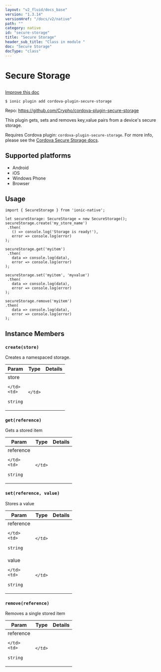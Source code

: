 ```yaml
---
layout: "v2_fluid/docs_base"
version: "1.3.14"
versionHref: "/docs/v2/native"
path: ""
category: native
id: "secure-storage"
title: "Secure Storage"
header_sub_title: "Class in module "
doc: "Secure Storage"
docType: "class"
---
```









<h1 class="api-title">

  
  Secure Storage
  

  

  

</h1>

<a class="improve-v2-docs" href="http://github.com/driftyco/ionic-native/edit/master/src/plugins/securestorage.ts#L1">
  Improve this doc
</a>





<!-- decorators -->


<pre><code>$ ionic plugin add cordova-plugin-secure-storage</code></pre>
<p>Repo:
  <a href="https://github.com/Crypho/cordova-plugin-secure-storage">
    https://github.com/Crypho/cordova-plugin-secure-storage
  </a>
</p>

<!-- description -->

<p>This plugin gets, sets and removes key,value pairs from a device&#39;s secure storage.</p>
<p>Requires Cordova plugin: <code>cordova-plugin-secure-storage</code>. For more info, please see the <a href="https://github.com/Crypho/cordova-plugin-secure-storage">Cordova Secure Storage docs</a>.</p>


<!-- @platforms tag -->
<h2>Supported platforms</h2>

<ul>
  <li>Android</li>
  
  <li>iOS</li>
  
  <li>Windows Phone</li>
  
  <li>Browser</li>
  </ul>

<!-- @platforms tag end -->


<!-- @usage tag -->

<h2>Usage</h2>

<pre><code class="lang-typescript">import { SecureStorage } from &#39;ionic-native&#39;;

let secureStorage: SecureStorage = new SecureStorage();
secureStorage.create(&#39;my_store_name&#39;)
 .then(
   () =&gt; console.log(&#39;Storage is ready!&#39;),
   error =&gt; console.log(error)
);

secureStorage.get(&#39;myitem&#39;)
 .then(
   data =&gt; console.log(data),
   error =&gt; console.log(error)
);

secureStorage.set(&#39;myitem&#39;, &#39;myvalue&#39;)
 .then(
   data =&gt; console.log(data),
   error =&gt; console.log(error)
);

secureStorage.remove(&#39;myitem&#39;)
.then(
   data =&gt; console.log(data),
   error =&gt; console.log(error)
);
</code></pre>




<!-- @property tags -->


<!-- methods on the class -->

<h2>Instance Members</h2>

<div id="create"></div>

<h3>
  <code>create(store)</code>
  

</h3>

Creates a namespaced storage.


<table class="table param-table" style="margin:0;">
  <thead>
  <tr>
    <th>Param</th>
    <th>Type</th>
    <th>Details</th>
  </tr>
  </thead>
  <tbody>
  
  <tr>
    <td>
      store
      
      
    </td>
    <td>
      
<code>string</code>
    </td>
    <td>
      
      
    </td>
  </tr>
  
  </tbody>
</table>








<div id="get"></div>

<h3>
  <code>get(reference)</code>
  

</h3>

Gets a stored item


<table class="table param-table" style="margin:0;">
  <thead>
  <tr>
    <th>Param</th>
    <th>Type</th>
    <th>Details</th>
  </tr>
  </thead>
  <tbody>
  
  <tr>
    <td>
      reference
      
      
    </td>
    <td>
      
<code>string</code>
    </td>
    <td>
      
      
    </td>
  </tr>
  
  </tbody>
</table>








<div id="set"></div>

<h3>
  <code>set(reference,&nbsp;value)</code>
  

</h3>

Stores a value


<table class="table param-table" style="margin:0;">
  <thead>
  <tr>
    <th>Param</th>
    <th>Type</th>
    <th>Details</th>
  </tr>
  </thead>
  <tbody>
  
  <tr>
    <td>
      reference
      
      
    </td>
    <td>
      
<code>string</code>
    </td>
    <td>
      
      
    </td>
  </tr>
  
  <tr>
    <td>
      value
      
      
    </td>
    <td>
      
<code>string</code>
    </td>
    <td>
      
      
    </td>
  </tr>
  
  </tbody>
</table>








<div id="remove"></div>

<h3>
  <code>remove(reference)</code>
  

</h3>

Removes a single stored item


<table class="table param-table" style="margin:0;">
  <thead>
  <tr>
    <th>Param</th>
    <th>Type</th>
    <th>Details</th>
  </tr>
  </thead>
  <tbody>
  
  <tr>
    <td>
      reference
      
      
    </td>
    <td>
      
<code>string</code>
    </td>
    <td>
      
      
    </td>
  </tr>
  
  </tbody>
</table>








<!-- related link --><!-- end content block -->


<!-- end body block -->

